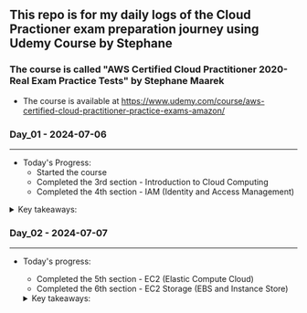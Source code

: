 ## This repo is for my daily logs of the Cloud Practioner exam preparation journey using Udemy Course by Stephane

### The course is called "AWS Certified Cloud Practitioner 2020-Real Exam Practice Tests" by Stephane Maarek

* The course is available at https://www.udemy.com/course/aws-certified-cloud-practitioner-practice-exams-amazon/

### Day_01 - 2024-07-06

---

* Today's Progress:
  * Started the course
  * Completed the 3rd section - Introduction to Cloud Computing
  * Completed the 4th section - IAM (Identity and Access Management)
  
<details>
<summary>Key takeaways:</summary>

* IAM is a global service
* Practice least privilege for users
* Different types of policies: inline, group, managed
* IAM components: roles, policies, users, CLI
* Options for MFA devices in AWS
    1. Virtual MFA device
    2. Universal 2nd Factor (U2F) security key
    3. Hardware key fob MFA device
    4. Hardware key fob MFA device for AWS GovCloud (US)
* IAM Security Tools
  * IAM credentials Report (account level)
  * IAM Access Advisor (user level)

* Budget/Billing setup

</details>

### Day_02 - 2024-07-07

---

* Today's progress:
  * Completed the 5th section - EC2 (Elastic Compute Cloud)
  * Completed the 6th section - EC2 Storage (EBS and Instance Store)
  
  <details>
  <summary>Key takeaways:</summary>
  
  ## ec2
  * ec2 is a virtual server in the cloud
  * classic ports to know

    * 22=ssh
    * 21=ftp
    * 22=sftp
    * 80=http
    * 443=https
    * 3389=rdp (remote desktop protocol)

  Note:-use Ec2 IAM roles for the instances

  ### ec2 instance purchasing options

  1. On demand: coming and staying in resort whenever we like, we pay the full price
  2. Reserved: like planning ahead and if we plan to stay for a long time, we may get a good discount.
  3. Savings Plans: pay a certain amount per hour for certain period and stay in any room type (e.g.,
  King, Suite, Sea View, …)
  4. Spot instances: the hotel allows people to bid for the empty rooms and the highest bidder keeps the
  rooms. You can get kicked out at any time
  5. Dedicated Hosts: We book an entire building of the resort
  6. Capacity Reservations: you book a room for a period with full price even you don’t stay in it

     * summary
  ec2 - AMI(os), CPU, RAM, STORAGE, S.G, USER DATA

  ## EC2 Instance Storage

  * Summary
  * EBS volumes:
    * network drives attached to one EC2 instance at a time
    * Mapped to an Availability Zones
    * Can use EBS Snapshots for backups / transferring EBS volumes across AZ
  * AMI: create ready-to-use EC2 instances with our customizations
  * EC2 Image Builder: automatically build, test and distribute AMIs
  * EC2 Instance Store:
    * High performance hardware disk attached to our EC2 instance
    * Lost if our instance is stopped / terminated
  * EFS: network file system, can be attached to 100s of instances in a region
  * EFS-IA: cost-optimized storage class for infrequent accessed files
  * FSx for Windows: Network File System for Windows servers
  * FSx for Lustre: High Performance Computing Linux file system

</details>
  